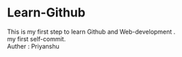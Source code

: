 # Learn-Github
This is my first step to learn Github and Web-development .
<br>
my first self-commit.
<br>
Auther : Priyanshu 
